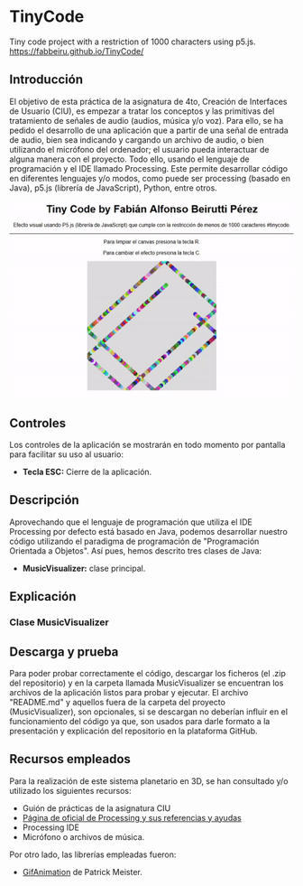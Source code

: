 # TinyCode
Tiny code project with a restriction of 1000 characters using p5.js. https://fabbeiru.github.io/TinyCode/

## Introducción
El objetivo de esta práctica de la asignatura de 4to, Creación de Interfaces de Usuario (CIU), es empezar a tratar los conceptos y las primitivas del tratamiento de señales de audio (audios, música y/o voz). Para ello, se ha pedido el desarrollo de una aplicación que a partir de una señal de entrada de audio, bien sea indicando y cargando un archivo de audio, o bien utilizando el micrófono del ordenador; el usuario pueda interactuar de alguna manera con el proyecto. Todo ello, usando el lenguaje de programación y el IDE llamado Processing. Este permite desarrollar código en diferentes lenguajes y/o modos, como puede ser processing (basado en Java), p5.js (librería de JavaScript), Python, entre otros.
<p align="center"><img src="/tinyCodeGif.gif" alt="Tiny code project using P5.js"></img></p>

## Controles
Los controles de la aplicación se mostrarán en todo momento por pantalla para facilitar su uso al usuario:
- **Tecla ESC:** Cierre de la aplicación.

## Descripción
Aprovechando que el lenguaje de programación que utiliza el IDE Processing por defecto está basado en Java, podemos desarrollar nuestro código utilizando el paradigma de programación de "Programación Orientada a Objetos". Así pues, hemos descrito tres clases de Java:
- **MusicVisualizer:** clase principal.

## Explicación
### Clase MusicVisualizer
 

## Descarga y prueba
Para poder probar correctamente el código, descargar los ficheros (el .zip del repositorio) y en la carpeta llamada MusicVisualizer se encuentran los archivos de la aplicación listos para probar y ejecutar. El archivo "README.md" y aquellos fuera de la carpeta del proyecto (MusicVisualizer), son opcionales, si se descargan no deberían influir en el funcionamiento del código ya que, son usados para darle formato a la presentación y explicación del repositorio en la plataforma GitHub.

## Recursos empleados
Para la realización de este sistema planetario en 3D, se han consultado y/o utilizado los siguientes recursos:
* Guión de prácticas de la asignatura CIU
* <a href="https://processing.org">Página de oficial de Processing y sus referencias y ayudas</a>
* Processing IDE
* Micrófono o archivos de música.

Por otro lado, las librerías empleadas fueron:
* <a href="https://github.com/extrapixel/gif-animation">GifAnimation</a> de Patrick Meister.
